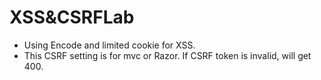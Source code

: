 # XSS&CSRFLab
* Using Encode and limited cookie for XSS.
* This CSRF setting is for mvc or Razor. If CSRF token is invalid, will get 400.
